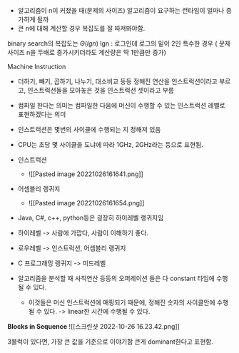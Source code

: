 
- 알고리즘이 n이 커졌을 때(문제의 사이즈) 알고리즘이 요구하는 런타임이 얼마나 증가하게 될까
- 큰 n에 대해 계산할 경우 복잡도를 잘 따져봐야함.

binary search의 복잡도는 $\Theta(lg n)$ 
lgn : 로그인데 로그의 밑이 2인 특수한 경우 ( 문제 사이즈 n을 두배로 증가시키더라도 계산량은 딱 1만큼만 증가)

Machine Instruction
- 더하기, 빼기, 곱하기, 나누기, 대소비교 등등 정해진 연산을 인스트럭션이라고 부르고, 인스트럭션들을 모아놓은 것을 인스트럭션 셋이라고 부름
- 컴파일 한다는 의미는 컴파일한 다음에 머신이 수행할 수 있는 인스트럭션 레벨로 표현하겠다는 의미
- 인스트럭션은 몇번의 사이클에 수행되는 지 정해져 있음
- CPU는 초당 몇 사이클을 도냐에 따라 1GHz, 2GHz라는 등으로 표현됨.
- 인스트럭션
	- ![[Pasted image 20221026161641.png]]
- 어셈블리 랭귀지
	- ![[Pasted image 20221026161654.png]]
- Java, C#, c++, python등은 굉장히 하이레벨 랭귀지임
- 하이레벨 -> 사람에 가깝다, 사람이 이해하기 좋다.
- 로우레벨 -> 인스트럭션, 어셈블리 랭귀지
- C 프로그래밍 랭귀지 -> 미드레벨

- 알고리즘을 분석할 때 사칙연산 등등의 오퍼레이션 들은 다 constant 타임에 수행될 수 있다.
	- 이것들은 머신 인스트럭션에 매핑되기 때문에, 정해진 숫자의 사이클안에 수행될 수 있다. -> linear한 시간에 수행될 수 있다.

__Blocks in Sequence__
![[스크린샷 2022-10-26 16.23.42.png]]


3블럭이 있다면, 가장 큰 값을 기준으로 이야기함
큰게 dominant한다고 표현함.
